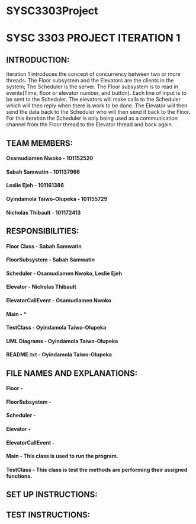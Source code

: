 # SYSC3303Project


# SYSC 3303 PROJECT ITERATION 1

## INTRODUCTION:
Iteration 1 introduces the concept of concurrency between two or more threads. 
The Floor subsystem and the Elevators are the clients in the system; The Scheduler is the server. The Floor subsystem is to read in events(Time, floor or elevator number, and button). Each line of input is to be sent to the Scheduler. The elevators will make calls to the Scheduler which will then reply when there is work to be
done. The Elevator will then send the data back to the Scheduler who will then send it back to the Floor. For this iteration the Scheduler is only being used as a communication channel from the Floor thread to the Elevator thread and back again.


## TEAM MEMBERS:
#### Osamudiamen Nwoko - 101152520
#### Sabah Samwatin - 101137966
#### Leslie Ejeh - 101161386
#### Oyindamola Taiwo-Olupeka - 101155729
#### Nicholas Thibault - 101172413


## RESPONSIBILITIES:
#### Floor Class - Sabah Samwatin
#### FloorSubsystem - Sabah Samwatin
#### Scheduler - Osamudiamen Nwoko, Leslie Ejeh
#### Elevator - Nicholas Thibault
#### ElevatorCallEvent - Osamudiamen Nwoko
#### Main - *
#### TestClass - Oyindamola Taiwo-Olupeka
#### UML Diagrams - Oyindamola Taiwo-Olupeka
#### README.txt - Oyindamola Taiwo-Olupeka


## FILE NAMES AND EXPLANATIONS:
#### Floor - 
#### FloorSubsystem -
#### Scheduler -
#### Elevator -
#### ElevatorCallEvent -
#### Main - This class is used to run the program.
#### TestClass - This class is test the methods are performing their assigned functions.


## SET UP INSTRUCTIONS:


## TEST INSTRUCTIONS:


